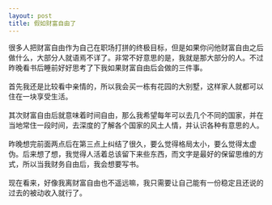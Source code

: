 ```yaml
---
layout: post
title: 假如财富自由了
---
```

很多人把财富自由作为自己在职场打拼的终极目标，但是如果你问他财富自由之后做什么，大部分人就语焉不详了。非常不好意思的是，我就是那大部分的人。不过昨晚看书后睡前好好思考了下我如果财富自由后会做的三件事。<br />
<br />首先我还是比较看中亲情的，所以我会买一栋有花园的大别墅，这样家人就都可以住在一块享受生活。<br />
<br />其次财富自由后就意味着时间自由，那么我希望每年可以去几个不同的国家，并在当地常住一段时间，去深度的了解各个国家的风土人情，并认识各种有意思的人。<br />
<br />昨晚想完前面两点后在第三点上纠结了很久，要么觉得格局太小，要么觉得太虚伪。后来想了想，我觉得人活着总该留下来些东西，而文字是最好的保留思维的方式，所以当我财务自由后，我会想要写书。<br />
<br />现在看来，好像我离财富自由也不遥远嘛，我只需要让自己能有一份稳定且还说的过去的被动收入就行了。<br />
<br />
<br />



